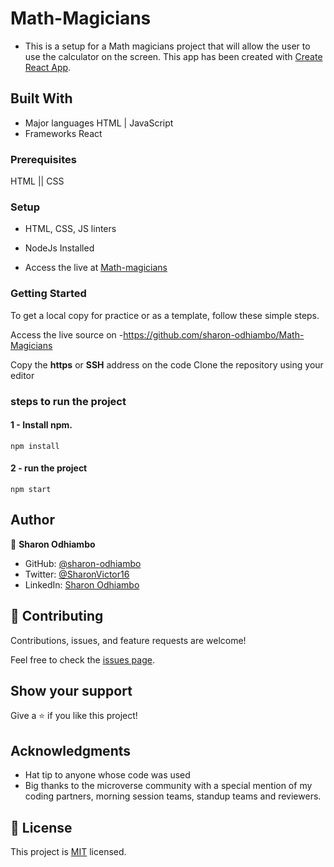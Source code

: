 # Math-Magicians
- This is a setup for a Math magicians project that will allow the user to use the calculator on the screen. This app has been created with [Create React App](https://github.com/facebook/create-react-app).
## Built With

- Major languages 
  HTML | JavaScript
- Frameworks
    React
  
 ### Prerequisites
HTML || CSS

### Setup
- HTML, CSS, JS linters
- NodeJs Installed

- Access the live at [Math-magicians](https://sharon-odhiambo.github.io/Math-magicians/)

### Getting Started
To get a local copy for practice or as a template, follow these simple steps.

Access the live source on -https://github.com/sharon-odhiambo/Math-Magicians

Copy the **https** or **SSH** address on the code
Clone the repository using your editor 

### steps to run the project
#### 1 - Install npm.
```
npm install
```

#### 2 - run the project 
```
npm start
```

## Author

👤 **Sharon Odhiambo**

- GitHub: [@sharon-odhiambo](https://github.com/sharon-odhiambo)
- Twitter: [@SharonVictor16](https://twitter.com/sharonvictor16)
- LinkedIn: [Sharon Odhiambo](https://www.linkedin.com/in/sharon-odhiambo-4333a0163/)

## 🤝 Contributing

Contributions, issues, and feature requests are welcome!

Feel free to check the [issues page](../../issues/).

## Show your support

Give a ⭐️ if you like this project!

## Acknowledgments

- Hat tip to anyone whose code was used
- Big thanks to the microverse community with a special mention of my coding partners, morning session teams, standup teams and reviewers.
## 📝 License
This project is [MIT](./LICENSE.txt) licensed.
